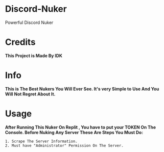 # Discord-Nuker
Powerful Discord Nuker



# Credits

**This Project is Made By IDK** 


# Info

**This is The Best Nukers You Will Ever See. It's very Simple to Use And You Will Not Regret About It.**

# Usage

**After Running This Nuker On Replit , You have to put your TOKEN On The Console. Before Nuking Any Server These Are Steps You Must Do:**

```
1. Scrape The Server Information.
2. Must have "Administrator" Permission On The Server.
```


